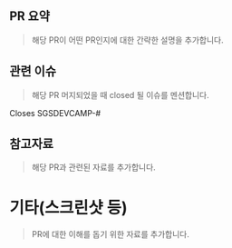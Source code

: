 ## PR 요약

> 해당 PR이 어떤 PR인지에 대한 간략한 설명을 추가합니다.

## 관련 이슈

> 해당 PR 머지되었을 때 closed 될 이슈를 멘션합니다.

Closes SGSDEVCAMP-#

## 참고자료

> 해당 PR과 관련된 자료를 추가합니다.

# 기타(스크린샷 등)

> PR에 대한 이해를 돕기 위한 자료를 추가합니다.
